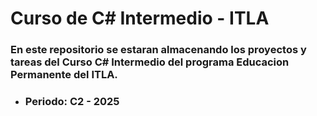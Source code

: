 # Curso de C# Intermedio - ITLA
### En este repositorio se estaran almacenando los proyectos y tareas del **Curso C# Intermedio** del programa **Educacion Permanente** del **ITLA**.
- ### Periodo: C2 - 2025
